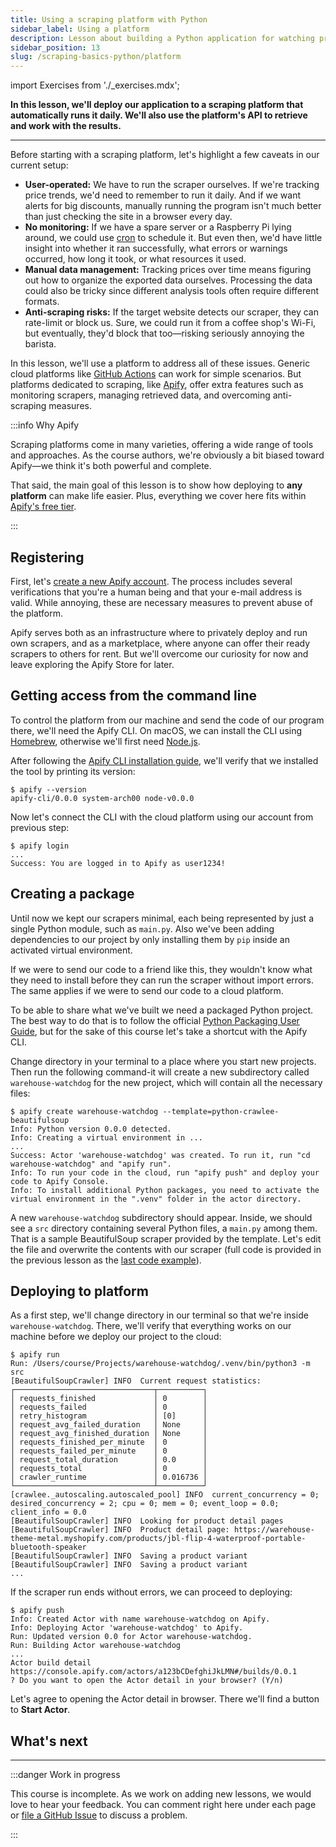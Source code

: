 ```yaml
---
title: Using a scraping platform with Python
sidebar_label: Using a platform
description: Lesson about building a Python application for watching prices. Using the Apify platform to deploy a scraper.
sidebar_position: 13
slug: /scraping-basics-python/platform
---
```


import Exercises from './_exercises.mdx';

**In this lesson, we'll deploy our application to a scraping platform that automatically runs it daily. We'll also use the platform's API to retrieve and work with the results.**

---

Before starting with a scraping platform, let's highlight a few caveats in our current setup:

- **User-operated:** We have to run the scraper ourselves. If we're tracking price trends, we'd need to remember to run it daily. And if we want alerts for big discounts, manually running the program isn't much better than just checking the site in a browser every day.
- **No monitoring:** If we have a spare server or a Raspberry Pi lying around, we could use [cron](https://en.wikipedia.org/wiki/Cron) to schedule it. But even then, we'd have little insight into whether it ran successfully, what errors or warnings occurred, how long it took, or what resources it used.
- **Manual data management:** Tracking prices over time means figuring out how to organize the exported data ourselves. Processing the data could also be tricky since different analysis tools often require different formats.
- **Anti-scraping risks:** If the target website detects our scraper, they can rate-limit or block us. Sure, we could run it from a coffee shop's Wi-Fi, but eventually, they'd block that too—risking seriously annoying the barista.

In this lesson, we'll use a platform to address all of these issues. Generic cloud platforms like [GitHub Actions](https://github.com/features/actions) can work for simple scenarios. But platforms dedicated to scraping, like [Apify](https://apify.com/), offer extra features such as monitoring scrapers, managing retrieved data, and overcoming anti-scraping measures.

:::info Why Apify

Scraping platforms come in many varieties, offering a wide range of tools and approaches. As the course authors, we're obviously a bit biased toward Apify—we think it's both powerful and complete.

That said, the main goal of this lesson is to show how deploying to **any platform** can make life easier. Plus, everything we cover here fits within [Apify's free tier](https://apify.com/pricing).

:::

## Registering

First, let's [create a new Apify account](https://console.apify.com/sign-up). The process includes several verifications that you're a human being and that your e-mail address is valid. While annoying, these are necessary measures to prevent abuse of the platform.

Apify serves both as an infrastructure where to privately deploy and run own scrapers, and as a marketplace, where anyone can offer their ready scrapers to others for rent. But we'll overcome our curiosity for now and leave exploring the Apify Store for later.

## Getting access from the command line

To control the platform from our machine and send the code of our program there, we'll need the Apify CLI. On macOS, we can install the CLI using [Homebrew](https://brew.sh), otherwise we'll first need [Node.js](https://nodejs.org/en/download).

After following the [Apify CLI installation guide](https://docs.apify.com/cli/docs/installation), we'll verify that we installed the tool by printing its version:

```text
$ apify --version
apify-cli/0.0.0 system-arch00 node-v0.0.0
```

Now let's connect the CLI with the cloud platform using our account from previous step:

```text
$ apify login
...
Success: You are logged in to Apify as user1234!
```

## Creating a package

Until now we kept our scrapers minimal, each being represented by just a single Python module, such as `main.py`. Also we've been adding dependencies to our project by only installing them by `pip` inside an activated virtual environment.

If we were to send our code to a friend like this, they wouldn't know what they need to install before they can run the scraper without import errors. The same applies if we were to send our code to a cloud platform.

To be able to share what we've built we need a packaged Python project. The best way to do that is to follow the official [Python Packaging User Guide](https://packaging.python.org/), but for the sake of this course let's take a shortcut with the Apify CLI.

Change directory in your terminal to a place where you start new projects. Then run the following command-it will create a new subdirectory called `warehouse-watchdog` for the new project, which will contain all the necessary files:

```text
$ apify create warehouse-watchdog --template=python-crawlee-beautifulsoup
Info: Python version 0.0.0 detected.
Info: Creating a virtual environment in ...
...
Success: Actor 'warehouse-watchdog' was created. To run it, run "cd warehouse-watchdog" and "apify run".
Info: To run your code in the cloud, run "apify push" and deploy your code to Apify Console.
Info: To install additional Python packages, you need to activate the virtual environment in the ".venv" folder in the actor directory.
```

A new `warehouse-watchdog` subdirectory should appear. Inside, we should see a `src` directory containing several Python files, a `main.py` among them. That is a sample BeautifulSoup scraper provided by the template. Let's edit the file and overwrite the contents with our scraper (full code is provided in the previous lesson as the [last code example](./12_framework.md#logging)).

## Deploying to platform

As a first step, we'll change directory in our terminal so that we're inside `warehouse-watchdog`. There, we'll verify that everything works on our machine before we deploy our project to the cloud:

```text
$ apify run
Run: /Users/course/Projects/warehouse-watchdog/.venv/bin/python3 -m src
[BeautifulSoupCrawler] INFO  Current request statistics:
┌───────────────────────────────┬──────────┐
│ requests_finished             │ 0        │
│ requests_failed               │ 0        │
│ retry_histogram               │ [0]      │
│ request_avg_failed_duration   │ None     │
│ request_avg_finished_duration │ None     │
│ requests_finished_per_minute  │ 0        │
│ requests_failed_per_minute    │ 0        │
│ request_total_duration        │ 0.0      │
│ requests_total                │ 0        │
│ crawler_runtime               │ 0.016736 │
└───────────────────────────────┴──────────┘
[crawlee._autoscaling.autoscaled_pool] INFO  current_concurrency = 0; desired_concurrency = 2; cpu = 0; mem = 0; event_loop = 0.0; client_info = 0.0
[BeautifulSoupCrawler] INFO  Looking for product detail pages
[BeautifulSoupCrawler] INFO  Product detail page: https://warehouse-theme-metal.myshopify.com/products/jbl-flip-4-waterproof-portable-bluetooth-speaker
[BeautifulSoupCrawler] INFO  Saving a product variant
[BeautifulSoupCrawler] INFO  Saving a product variant
...
```

If the scraper run ends without errors, we can proceed to deploying:

```text
$ apify push
Info: Created Actor with name warehouse-watchdog on Apify.
Info: Deploying Actor 'warehouse-watchdog' to Apify.
Run: Updated version 0.0 for Actor warehouse-watchdog.
Run: Building Actor warehouse-watchdog
...
Actor build detail https://console.apify.com/actors/a123bCDefghiJkLMN#/builds/0.0.1
? Do you want to open the Actor detail in your browser? (Y/n)
```

Let's agree to opening the Actor detail in browser. There we'll find a button to **Start Actor**.

<!--
    TODO we'll need to remove INPUT from the config

    it seems apify init won't recognize the project only with requirements.txt
    https://crawlee.dev/python/docs/introduction/deployment
    https://packaging.python.org/en/latest/tutorials/installing-packages/
    https://docs.apify.com/sdk/python/docs/overview/introduction
-->

## What's next

---

<Exercises />

:::danger Work in progress

This course is incomplete. As we work on adding new lessons, we would love to hear your feedback. You can comment right here under each page or [file a GitHub Issue](https://github.com/apify/apify-docs/issues) to discuss a problem.

:::
